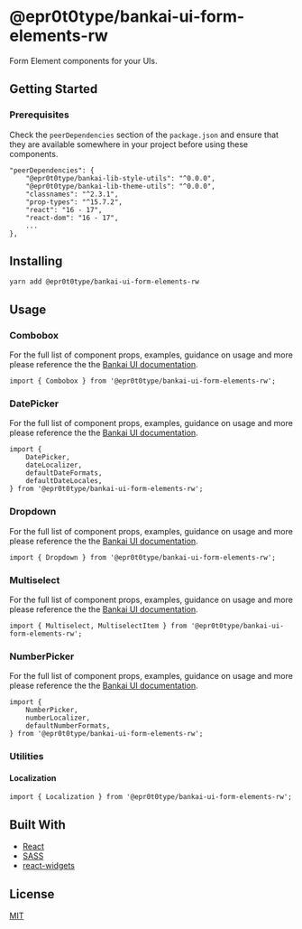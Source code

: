 # @epr0t0type/bankai-ui-form-elements-rw
Form Element components for your UIs.

## Getting Started

### Prerequisites
Check the `peerDependencies` section of the `package.json` and ensure that they are available somewhere in your project before using these components.

```
"peerDependencies": {
    "@epr0t0type/bankai-lib-style-utils": "^0.0.0",
    "@epr0t0type/bankai-lib-theme-utils": "^0.0.0",
    "classnames": "^2.3.1",
    "prop-types": "^15.7.2",
    "react": "16 - 17",
    "react-dom": "16 - 17",
    ...
},
```

## Installing
```
yarn add @epr0t0type/bankai-ui-form-elements-rw
```

## Usage

### Combobox
For the full list of component props, examples, guidance on usage and more please reference the the [Bankai UI documentation](https://bankai-ui.com/?path=/docs/components-form-elements--combobox-story).

```
import { Combobox } from '@epr0t0type/bankai-ui-form-elements-rw';
```

### DatePicker
For the full list of component props, examples, guidance on usage and more please reference the the [Bankai UI documentation](https://bankai-ui.com/?path=/story/components-form-elements--date-picker-story).

```
import {
    DatePicker,
    dateLocalizer,
    defaultDateFormats,
    defaultDateLocales,
} from '@epr0t0type/bankai-ui-form-elements-rw';
```

### Dropdown
For the full list of component props, examples, guidance on usage and more please reference the the [Bankai UI documentation](https://bankai-ui.com/?path=/story/components-form-elements--dropdown-story).

```
import { Dropdown } from '@epr0t0type/bankai-ui-form-elements-rw';
```

### Multiselect
For the full list of component props, examples, guidance on usage and more please reference the the [Bankai UI documentation](https://bankai-ui.com/?path=/story/components-form-elements--multiselect-story).

```
import { Multiselect, MultiselectItem } from '@epr0t0type/bankai-ui-form-elements-rw';
```

### NumberPicker
For the full list of component props, examples, guidance on usage and more please reference the the [Bankai UI documentation](https://bankai-ui.com/?path=/story/components-form-elements--number-picker-story).

```
import {
    NumberPicker,
    numberLocalizer,
    defaultNumberFormats,
} from '@epr0t0type/bankai-ui-form-elements-rw';
```

### Utilities

#### Localization
```
import { Localization } from '@epr0t0type/bankai-ui-form-elements-rw';
```


## Built With
* [React](https://github.com/facebook/react)
* [SASS](https://github.com/sass/sass)
* [react-widgets](https://github.com/jquense/react-widgets)

## License
[MIT](../../../LICENSE)
